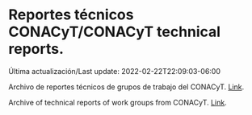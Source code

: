 # Reportes técnicos CONACyT/CONACyT technical reports.

Última actualización/Last update: 2022-02-22T22:09:03-06:00

Archivo de reportes técnicos de grupos de trabajo del CONACyT. [Link](https://salud.conacyt.mx/coronavirus/investigacion/productos/).

Archive of technical reports of work groups from CONACyT. [Link](https://salud.conacyt.mx/coronavirus/investigacion/productos/).
